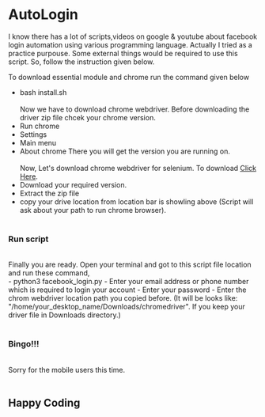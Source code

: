 # AutoLogin <br>

I know there has a lot of scripts,videos on google & youtube about facebook login automation using various programming language. Actually I tried as a practice purpouse. Some external things would be required to use this script. So, follow the instruction given below. <br>

To download essential module and chrome run the command given below
- bash install.sh
<br><br>
Now we have to download chrome webdriver. Before downloading the driver zip file chcek your chrome version.
- Run chrome
- Settings
- Main menu
- About chrome
There you will get the version you are running on. 
<br><br>
Now, Let's download chrome webdriver for selenium. To download <a href="https://chromedriver.chromium.org/downloads">Click Here</a>.<br>
- Download your required version. 
- Extract the zip file
- copy your drive location from location bar is showling above (Script will ask about your path to run chrome browser).
<br><br>
<h3>Run script</h3><br>
Finally you are ready. Open your terminal and got to this script file location and run these command,<br>
- python3 facebook_login.py
- Enter your email address or phone number which is required to login your account
- Enter your password
- Enter the chrom webdriver location path you copied before. (It will be looks like: "/home/your_desktop_name/Downloads/chromedriver". If you keep your driver file in Downloads directory.)<br><br>
<h3>Bingo!!!</h3>
<br>
Sorry for the mobile users this time.<br><br>
<h2>Happy Coding</h2>
